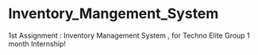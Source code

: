 # Inventory_Mangement_System
1st Assignment : Inventory Management System , for Techno Elite Group 1 month Internship!
